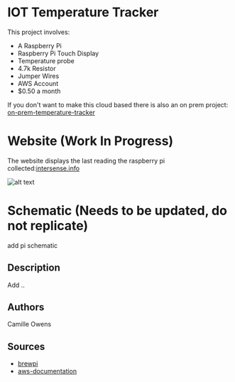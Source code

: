 # IOT Temperature Tracker

This project involves:
* A Raspberry Pi
* Raspberry Pi Touch Display
* Temperature probe
* 4.7k Resistor
* Jumper Wires
* AWS Account
* $0.50 a month

If you don't want to make this cloud based there is also an on prem project:
[on-prem-temperature-tracker](https://github.com/kuhmil/on-prem-temperature-tracker)

# Website (Work In Progress)
The website displays the last reading the raspberry pi collected:[intersense.info](intersense.info)


![alt text](images/pi)

# Schematic (Needs to be updated, do not replicate)

add pi schematic

## Description

Add ..

## Authors

Camille Owens


## Sources
* [brewpi](https://www.brewpi.com/)
* [aws-documentation](https://docs.aws.amazon.com/iot/latest/developerguide/connecting-to-existing-device.html)




